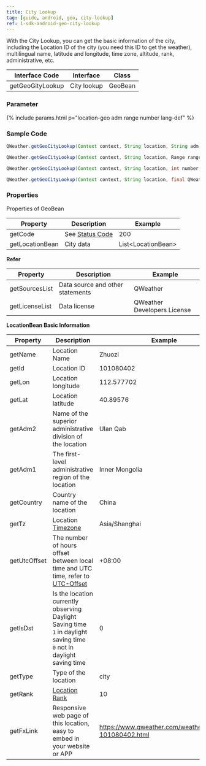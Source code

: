 ```yaml
---
title: City Lookup
tag: [guide, android, geo, city-lookup]
ref: 1-sdk-android-geo-city-lookup
---
```


With the City Lookup, you can get the basic information of the city, including the Location ID of the city (you need this ID to get the weather), multilingual name, latitude and longitude, time zone, altitude, rank, administrative, etc.

| Interface Code| Interface  | Class |
| -------- | ---------------- | ------- |
| getGeoGityLookup| City lookup  | GeoBean |

### Parameter

{% include params.html p="location-geo adm range number lang-def" %}

### Sample Code

```java
QWeather.getGeoCityLookup(Context context, String location, String adm, Range range, int number, Lang lang, final QWeather.OnResultGeoListener listener);

QWeather.getGeoCityLookup(Context context, String location, Range range, int number, Lang lang, final QWeather.OnResultGeoListener listener);

QWeather.getGeoCityLookup(Context context, String location, int number, Lang lang, final QWeather.OnResultGeoBeansListener listener);

QWeather.getGeoCityLookup(Context context, String location, final QWeather.OnResultGeoBeansListener listener);
```

### Properties

Properties of GeoBean

| Property | Description | Example |
| --------------- | -------- | ------------------------ |
| getCode | See [Status Code](/en/docs/resource/status-code/) | 200 |
| getLocationBean | City data | List&lt;LocationBean&gt; |


**Refer**

| Property | Description | Example |
| -------------- | ------------ | ------------------ |
| getSourcesList | Data source and other statements | QWeather |
| getLicenseList | Data license | QWeather Developers License |


**LocationBean Basic Information**

| Property | Description | Example |
| ------------ | ------------- | ------------- |
| getName | Location Name | Zhuozi |
| getId | Location ID | 101080402 |
| getLon | Location longitude | 112.577702 |
| getLat | Location latitude | 40.89576 |
| getAdm2 | Name of the superior administrative division of the location | Ulan Qab |
| getAdm1 | The first-level administrative region of the location | Inner Mongolia |
| getCountry | Country name of the location | China |
| getTz | Location [Timezone](/en/docs/resource/glossary/#timezone) | Asia/Shanghai |
| getUtcOffset | The number of hours offset between local time and UTC time, refer to [UTC-Offset](/en/docs/resource/glossary/#utc-offset) | +08:00 |
| getIsDst |Is the location currently observing Daylight Saving time<br />`1` in daylight saving time <br /> `0` not in daylight saving time | 0 |
| getType | Type of the location | city |
| getRank | [Location Rank](/en/docs/resource/glossary/#rank) | 10 |
| getFxLink | Responsive web page of this location, easy to embed in your website or APP | https://www.qweather.com/weather/zhuozi-101080402.html |
